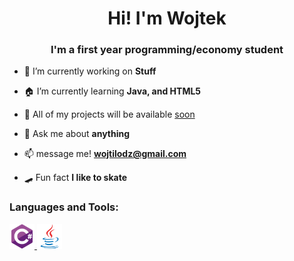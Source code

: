 <h1 align="center">Hi! I'm Wojtek</h1>
<h3 align="center">I'm a first year programming/economy student</h3>

- 🔭 I’m currently working on **Stuff**

- 🏠 I’m currently learning **Java, and HTML5**

- 🐺 All of my projects will be available [soon](soon)

- 💬 Ask me about **anything**

- 📫 message me! **wojtilodz@gmail.com**

- 🛹 Fun fact **I like to skate**


<h3 align="left">Languages and Tools:</h3>
<p align="left"> <a href="https://www.w3schools.com/cs/" target="_blank"> <img src="https://raw.githubusercontent.com/devicons/devicon/master/icons/csharp/csharp-original.svg" alt="csharp" width="40" height="40"/> </a> <a href="https://www.java.com" target="_blank"> <img src="https://raw.githubusercontent.com/devicons/devicon/master/icons/java/java-original.svg" alt="java" width="40" height="40"/> </a> </p>

